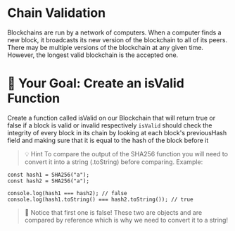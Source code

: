 # Chain Validation

Blockchains are run by a network of computers. When a computer finds a new block, it broadcasts its new version of the blockchain to all of its peers. There may be multiple versions of the blockchain at any given time. However, the longest valid blockchain is the accepted one.

# 🏁 Your Goal: Create an isValid Function

Create a function called isValid on our Blockchain that will return true or false if a block is valid or invalid respectively
`isValid` should check the integrity of every block in its chain by looking at each block's previousHash field and making sure that it is equal to the hash of the block before it

> 💡 Hint
> To compare the output of the SHA256 function you will need to convert it into a string (.toString) before comparing. Example:

```
const hash1 = SHA256("a");
const hash2 = SHA256("a");

console.log(hash1 === hash2); // false
console.log(hash1.toString() === hash2.toString()); // true
```

> 👀 Notice that first one is false! These two are objects and are compared by reference which is why we need to convert it to a string!
